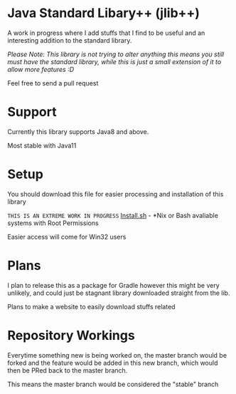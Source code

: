 # Java Standard Libary++ (jlib++)

A work in progress where I add stuffs that I find to be useful and an interesting addition to the standard library.

*Please Note: This library is not trying to alter anything this means you still must have the standard library, while this is just a small extension of it to allow more features :D*

Feel free to send a pull request

# Support
Currently this library supports Java8 and above.

Most stable with Java11

# Setup
You should download this file for easier processing and installation of this library

`THIS IS AN EXTREME WORK IN PROGRESS` [Install.sh](./install/Install.sh) - *Nix or Bash avaliable systems with Root Permissions

Easier access will come for Win32 users

# Plans
I plan to release this as a package for Gradle however this might be very unlikely, and could just be stagnant library downloaded straight from the lib.

Plans to make a website to easily download stuffs related

# Repository Workings
Everytime something new is being worked on, the master branch would be forked and the feature would be added in this new branch, which would then be PRed back to the
master branch.

This means the master branch would be considered the "stable" branch
